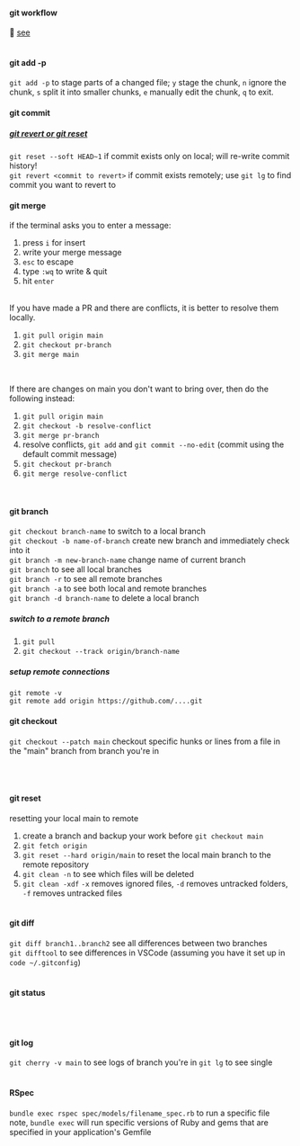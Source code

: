 #### git workflow
💖 [see](https://www.doabledanny.com/git-workflows)
<br><br>

#### git add -p
`git add -p` to stage parts of a changed file; `y` stage the chunk, `n` ignore the chunk, `s` split it into smaller chunks, `e` manually edit the chunk, `q` to exit.


#### git commit
##### [git revert or git reset](https://www.freecodecamp.org/news/git-revert-commit-how-to-undo-the-last-commit/)
`git reset --soft HEAD~1` if commit exists only on local; will re-write commit history! <br>
`git revert <commit to revert>` if commit exists remotely; use `git lg` to find commit you want to revert to <br>

#### git merge
if the terminal asks you to enter a message:
1. press `i` for insert
2. write your merge message
3. `esc` to escape
4. type `:wq` to write & quit
5. hit `enter`
<br><br>

If you have made a PR and there are conflicts, it is better to resolve them locally. 
1. `git pull origin main`
2. `git checkout pr-branch`
3. `git merge main` 
<br>

If there are changes on main you don't want to bring over, then do the following instead:
1. `git pull origin main`
2. `git checkout -b resolve-conflict`
3. `git merge pr-branch`
4. resolve conflicts, `git add` and `git commit --no-edit` (commit using the default commit message)
5. `git checkout pr-branch`
6. `git merge resolve-conflict`

<br>

#### git branch
`git checkout branch-name` to switch to a local branch <br>
`git checkout -b name-of-branch` create new branch and immediately check into it <br>
`git branch -m new-branch-name` change name of current branch <br>
`git branch` to see all local branches <br>
`git branch -r` to see all remote branches <br>
`git branch -a` to see both local and remote branches <br>
`git branch -d branch-name` to delete a local branch <br>

##### switch to a remote branch
1. `git pull`
2. `git checkout --track origin/branch-name`

##### setup remote connections
`git remote -v` <br>
`git remote add origin https://github.com/....git` <br>

#### git checkout
`git checkout --patch main` checkout specific hunks or lines from a file in the "main" branch from branch you're in

<br><br>
#### git reset
resetting your local main to remote <br>
1. create a branch and backup your work before `git checkout main`
2. `git fetch origin`
3. `git reset --hard origin/main` to reset the local main branch to the remote repository
4. `git clean -n` to see which files will be deleted  <br>
5. `git clean -xdf` `-x` removes ignored files, `-d` removes untracked folders, `-f` removes untracked files
<br><br>
#### git diff
`git diff branch1..branch2` see all differences between two branches <br>
`git difftool` to see differences in VSCode (assuming you have it set up in `code ~/.gitconfig`)
<br><br>
#### git status
<br><br>
#### git log
`git cherry -v main` to see logs of branch you're in
`git lg` to see single 
<br><br>

#### RSpec
`bundle exec rspec spec/models/filename_spec.rb` to run a specific file <br>
note, `bundle exec` will run specific versions of Ruby and gems that are specified in your application's Gemfile
<br><br>

